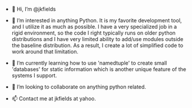 - 👋 Hi, I’m @jkfields
- 👀 I’m interested in anything Python.  It is my favorite development tool, and I utilize it as much as possible.  I have a very specialized job in a rigid environment, so the code I right typically runs on older python distributions and I have very limited ability to add/use modules outside the baseline distribution.  As a result, I create a lot of simplified code to work around that limitation.

- 🌱 I’m currently learning how to use 'namedtuple' to create small 'databases' for static information which is another unique feature of the systems I support.
- 💞️ I’m looking to collaborate on anything python related.
- 📫 Contact me at jkfields at yahoo.

<!---
jkfields/jkfields is a ✨ special ✨ repository because its `README.md` (this file) appears on your GitHub profile.
You can click the Preview link to take a look at your changes.
--->
